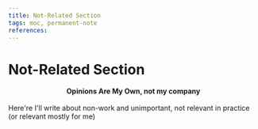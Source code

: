 ```yaml
---
title: Not-Related Section
tags: moc, permanent-note
references:
---
```

# Not-Related Section
**<center>Opinions Are My Own, not my company</center>**  
Here're I'll write about non-work and unimportant, not relevant in practice (or relevant mostly for me)
